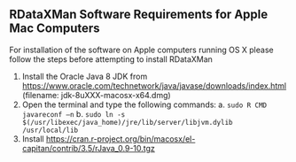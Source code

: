 ## RDataXMan Software Requirements for Apple Mac Computers

For installation of the software on Apple computers running OS X please follow the steps before attempting to install RDataXMan

1. Install the Oracle Java 8 JDK from https://www.oracle.com/technetwork/java/javase/downloads/index.html (filename: jdk-8uXXX-macosx-x64.dmg)
2. Open the terminal and type the following commands:
    a. `sudo R CMD javareconf –n`
    b. `sudo ln -s $(/usr/libexec/java_home)/jre/lib/server/libjvm.dylib /usr/local/lib`
3. Install https://cran.r-project.org/bin/macosx/el-capitan/contrib/3.5/rJava_0.9-10.tgz
